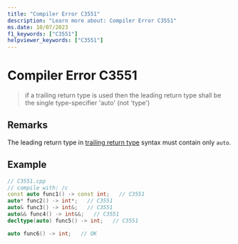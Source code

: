 ```yaml
---
title: "Compiler Error C3551"
description: "Learn more about: Compiler Error C3551"
ms.date: 10/07/2023
f1_keywords: ["C3551"]
helpviewer_keywords: ["C3551"]
---
```

# Compiler Error C3551

> if a trailing return type is used then the leading return type shall be the single type-specifier 'auto' (not 'type')

## Remarks

The leading return type in [trailing return type](../../cpp/functions-cpp.md#trailing-return-types) syntax must contain only `auto`.

## Example

```cpp
// C3551.cpp
// compile with: /c
const auto func1() -> const int;   // C3551
auto* func2() -> int*;   // C3551
auto& func3() -> int&;   // C3551
auto&& func4() -> int&&;   // C3551
decltype(auto) func5() -> int;   // C3551

auto func6() -> int;   // OK
```
